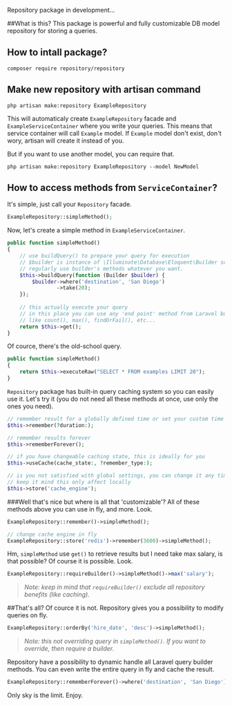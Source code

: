 Repository package in development...

##What is this?
This package is powerful and fully customizable DB model repository for storing a queries.

How to intall package?
--
```
composer require repository/repository
```

Make new repository with artisan command
--
```
php artisan make:repository ExampleRepository
```
This will automaticaly create `ExampleRepository` facade and `ExampleServiceContainer` where you write your queries. This means that service container will call `Example` model. If `Example` model don't exist, don't wory, artisan will create it instead of you.

But if you want to use another model, you can require that.
```
php artisan make:repository ExampleRepository --model NewModel
```

How to access methods from `ServiceContainer`?
--
It's simple, just call your `Repository` facade.
```php
ExampleRepository::simpleMethod();
```

Now, let's create a simple method in `ExampleServiceContainer`.
```php
public function simpleMethod()
{
    // use buildQuery() to prepare your query for execution
    // $builder is instance of \Illuminate\Database\Eloquent\Builder so you can 
    // regularly use builder's methods whatever you want.
    $this->buildQuery(function (Builder $builder) {
        $builder->where('destination', 'San Diego')
                ->take(20);
    });
    
    // this actually execute your query
    // in this place you can use any 'end point' method from Laravel builder
    // like count(), max(), findOrFail(), etc...
    return $this->get();
}
```

Of cource, there's the old-school query.
```php
public function simpleMethod()
{
    return $this->executeRaw("SELECT * FROM examples LIMIT 20");
}
```

`Repository` package has built-in query caching system so you can easily use it.
Let's try it (you do not need all these methods at once, use only the ones you need).
```php
// remember result for a globally defined time or set your custom time
$this->remember(?duration:);

// remember results forever
$this->rememberForever();

// if you have changeable caching state, this is ideally for you
$this->useCache(cache_state:, ?remember_type:);

// is you not satisfied with global settings, you can change it any time
// keep it mind this only affect locally
$this->store('cache_engine');
```

###Well that's nice but where is all that 'customizable'?
All of these methods above you can use in fly, and more. Look.
```php
ExampleRepository::remember()->simpleMethod();

// change cache engine in fly
ExampleRepository::store('redis')->remember(3600)->simpleMethod();
```

Hm, `simpleMethod` use `get()` to retrieve results but I need take max salary, is that possible? Of course it is possible. Look.
```php
ExampleRepository::requireBuilder()->simpleMethod()->max('salary');
```
> <i>Note: keep in mind that `requireBuilder()` exclude all repository benefits (like caching).</i>

##That's all?
Of cource it is not. Repository gives you a possibility to modify queries on fly.
```php
ExampleRepository::orderBy('hire_date', 'desc')->simpleMethod();
```
> <i>Note: this not overriding query in `simpleMethod()`. If you want to override, then require a builder.</i>

Repository have a possibility to dynamic handle all Laravel query builder methods. You can even write the entire query in fly and cache the result.
```php
ExampleRepository::rememberForever()->where('destination', 'San Diego')->get();
```
Only sky is the limit. Enjoy.